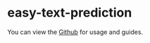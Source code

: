 # easy-text-prediction
You can view the [Github](https://github.com/shadowtime2000/easy-text-prediction) for usage and guides.
